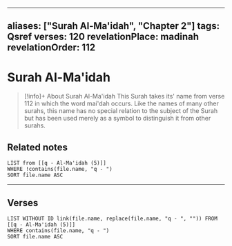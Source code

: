 
---
aliases: ["Surah Al-Ma'idah", "Chapter 2"]
tags: Qsref
verses: 120
revelationPlace: madinah
revelationOrder: 112
---

# Surah Al-Ma'idah

> [!info]+ About Surah Al-Ma'idah
> This Surah takes its' name from verse 112 in which the word mai'dah occurs. Like the names of many other surahs, this name has no special relation to the subject of the Surah but has been used merely as a symbol to distinguish it from other surahs.

## Related notes
```dataview
LIST from [[q - Al-Ma'idah (5)]]
WHERE !contains(file.name, "q - ")
SORT file.name ASC
```

---

## Verses
```dataview
LIST WITHOUT ID link(file.name, replace(file.name, "q - ", "")) FROM [[q - Al-Ma'idah (5)]]
WHERE contains(file.name, "q - ")
SORT file.name ASC
```

